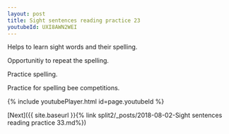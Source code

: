 ```yaml
---
layout: post
title: Sight sentences reading practice 23
youtubeId: UXI8AWN2WEI
---
```

 
 
Helps to learn sight words and their spelling.

Opportunitiy to repeat the spelling. 

Practice spelling. 
 
Practice for spelling bee competitions. 
 
{% include youtubePlayer.html id=page.youtubeId %}
 
 

[Next]({{ site.baseurl }}{% link  split2/_posts/2018-08-02-Sight sentences reading practice 33.md%})
 
